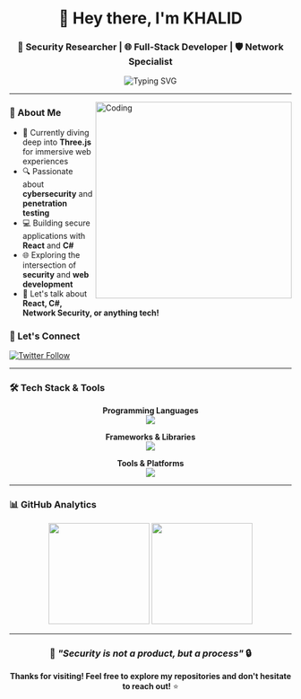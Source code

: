 <div align="center">
  
# 👋 Hey there, I'm **KHALID**

### 🔐 Security Researcher | 🌐 Full-Stack Developer | 🛡️ Network Specialist

<img src="https://readme-typing-svg.herokuapp.com?font=Fira+Code&pause=1000&color=36BCF7&center=true&vCenter=true&width=435&lines=Security+Research+Enthusiast;Full-Stack+Developer;Network+Security+Expert;Always+Learning+New+Tech" alt="Typing SVG" />

</div>

---

<img align="right" alt="Coding" width="350" src="https://media.giphy.com/media/L1R1tvI9svkIWwpVYr/giphy.gif">

### 🚀 About Me

- 🌱 Currently diving deep into **Three.js** for immersive web experiences
- 🔍 Passionate about **cybersecurity** and **penetration testing**
- 💻 Building secure applications with **React** and **C#**
- 🌐 Exploring the intersection of **security** and **web development**
- 💬 Let's talk about **React, C#, Network Security, or anything tech!**

### 🤝 Let's Connect

<div align="left">
  
[![Twitter Follow](https://img.shields.io/twitter/follow/vkb?logo=twitter&style=for-the-badge&color=1DA1F2&labelColor=1DA1F2&logoColor=white)](https://twitter.com/vkb)

</div>

---

### 🛠️ Tech Stack & Tools

<div align="center">

**Programming Languages**
<br>
<img src="https://skillicons.dev/icons?i=cs,cpp,php,html,css,js" />

**Frameworks & Libraries**
<br>
<img src="https://skillicons.dev/icons?i=react,dotnet,tailwind,threejs" />

**Tools & Platforms**
<br>
<img src="https://skillicons.dev/icons?i=mysql,firebase,git,github,vscode" />

</div>

---

### 📊 GitHub Analytics

<div align="center">
  
<img height="180em" src="https://github-readme-stats.vercel.app/api/top-langs/?username=sobad321&layout=compact&theme=tokyonight&hide_border=true&bg_color=0D1117&title_color=58A6FF&text_color=C9D1D9"/>

<img height="180em" src="https://github-readme-streak-stats.herokuapp.com/?user=sobad321&theme=tokyonight&hide_border=true&background=0D1117"/>

</div>

---

<div align="center">
  
### 💭 *"Security is not a product, but a process"* 🔒

**Thanks for visiting! Feel free to explore my repositories and don't hesitate to reach out!** ⭐

</div>
